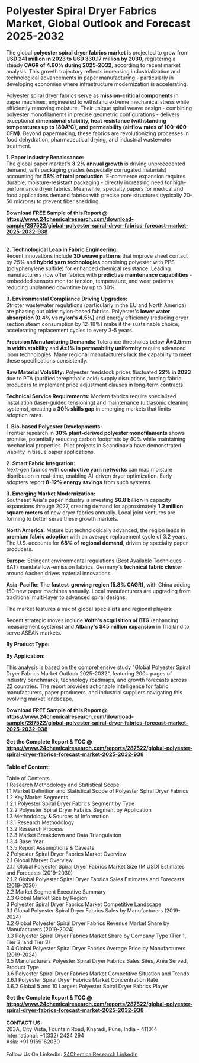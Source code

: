 <h1>Polyester Spiral Dryer Fabrics Market, Global Outlook and Forecast 2025-2032</h1><p>The global <strong>polyester spiral dryer fabrics market</strong> is projected to grow from <strong>USD 241 million in 2023 to USD 330.17 million by 2030</strong>, registering a steady <strong>CAGR of 4.60% during 2025-2032</strong>, according to recent market analysis. This growth trajectory reflects increasing industrialization and technological advancements in paper manufacturing - particularly in developing economies where infrastructure modernization is accelerating.</p><p>Polyester spiral dryer fabrics serve as <strong>mission-critical components</strong> in paper machines, engineered to withstand extreme mechanical stress while efficiently removing moisture. Their unique spiral weave design - combining polyester monofilaments in precise geometric configurations - delivers exceptional <strong>dimensional stability, heat resistance (withstanding temperatures up to 180Â°C), and permeability (airflow rates of 100-400 CFM)</strong>. Beyond papermaking, these fabrics are revolutionizing processes in food dehydration, pharmaceutical drying, and industrial wastewater treatment.</p><p><strong>1. Paper Industry Renaissance:</strong><br>
The global paper market's <strong>3.2% annual growth</strong> is driving unprecedented demand, with packaging grades (especially corrugated materials) accounting for <strong>58% of total production</strong>. E-commerce expansion requires durable, moisture-resistant packaging - directly increasing need for high-performance dryer fabrics. Meanwhile, specialty papers for medical and food applications demand fabrics with precise pore structures (typically 20-50 microns) to prevent fiber shedding.</p><div><b>Download FREE Sample of this Report @ 
            <a href="https://www.24chemicalresearch.com/download-sample/287522/global-polyester-spiral-dryer-fabrics-forecast-market-2025-2032-938">
            https://www.24chemicalresearch.com/download-sample/287522/global-polyester-spiral-dryer-fabrics-forecast-market-2025-2032-938</a></b></div><br><p><strong>2. Technological Leap in Fabric Engineering:</strong><br>
Recent innovations include <strong>3D weave patterns</strong> that improve sheet contact by 25% and <strong>hybrid yarn technologies</strong> combining polyester with PPS (polyphenylene sulfide) for enhanced chemical resistance. Leading manufacturers now offer fabrics with <strong>predictive maintenance capabilities</strong> - embedded sensors monitor tension, temperature, and wear patterns, reducing unplanned downtime by up to 30%.</p><p><strong>3. Environmental Compliance Driving Upgrades:</strong><br>
Stricter wastewater regulations (particularly in the EU and North America) are phasing out older nylon-based fabrics. Polyester's <strong>lower water absorption (0.4% vs nylon's 4.5%)</strong> and energy efficiency (reducing dryer section steam consumption by 12-18%) make it the sustainable choice, accelerating replacement cycles to every 3-5 years.</p><p><strong>Precision Manufacturing Demands:</strong> Tolerance thresholds below <strong>Â±0.5mm in width stability</strong> and <strong>Â±1% in permeability uniformity</strong> require advanced loom technologies. Many regional manufacturers lack the capability to meet these specifications consistently.</p><p><strong>Raw Material Volatility:</strong> Polyester feedstock prices fluctuated <strong>22% in 2023</strong> due to PTA (purified terephthalic acid) supply disruptions, forcing fabric producers to implement price adjustment clauses in long-term contracts.</p><p><strong>Technical Service Requirements:</strong> Modern fabrics require specialized installation (laser-guided tensioning) and maintenance (ultrasonic cleaning systems), creating a <strong>30% skills gap</strong> in emerging markets that limits adoption rates.</p><p><strong>1. Bio-based Polyester Developments:</strong><br>
Frontier research in <strong>30% plant-derived polyester monofilaments</strong> shows promise, potentially reducing carbon footprints by 40% while maintaining mechanical properties. Pilot projects in Scandinavia have demonstrated viability in tissue paper applications.</p><p><strong>2. Smart Fabric Integration:</strong><br>
Next-gen fabrics with <strong>conductive yarn networks</strong> can map moisture distribution in real-time, enabling AI-driven dryer optimization. Early adopters report <strong>8-12% energy savings</strong> from such systems.</p><p><strong>3. Emerging Market Modernization:</strong><br>
Southeast Asia's paper industry is investing <strong>$6.8 billion</strong> in capacity expansions through 2027, creating demand for approximately <strong>1.2 million square meters</strong> of new dryer fabrics annually. Local joint ventures are forming to better serve these growth markets.</p><p><strong>North America:</strong> Mature but technologically advanced, the region leads in <strong>premium fabric adoption</strong> with an average replacement cycle of 3.2 years. The U.S. accounts for <strong>68% of regional demand</strong>, driven by specialty paper producers.</p><p><strong>Europe:</strong> Stringent environmental regulations (Best Available Techniques - BAT) mandate low-emission fabrics. Germany's <strong>technical fabric cluster</strong> around Aachen drives material innovations.</p><p><strong>Asia-Pacific:</strong> The <strong>fastest-growing region (5.8% CAGR)</strong>, with China adding 150 new paper machines annually. Local manufacturers are upgrading from traditional multi-layer to advanced spiral designs.</p><p>The market features a mix of global specialists and regional players:</p><p>Recent strategic moves include <strong>Voith's acquisition of BTG</strong> (enhancing measurement systems) and <strong>Albany's $45 million expansion</strong> in Thailand to serve ASEAN markets.</p><p><strong>By Product Type:</strong></p><p><strong>By Application:</strong></p><p>This analysis is based on the comprehensive study "Global Polyester Spiral Dryer Fabrics Market Outlook 2025-2032", featuring 200+ pages of industry benchmarks, technology roadmaps, and growth forecasts across 22 countries. The report provides actionable intelligence for fabric manufacturers, paper producers, and industrial suppliers navigating this evolving market landscape.</p><div><b>Download FREE Sample of this Report @ 
            <a href="https://www.24chemicalresearch.com/download-sample/287522/global-polyester-spiral-dryer-fabrics-forecast-market-2025-2032-938">
            https://www.24chemicalresearch.com/download-sample/287522/global-polyester-spiral-dryer-fabrics-forecast-market-2025-2032-938</a></b></div><br><div><b>Get the Complete Report & TOC @ 
            <a href="https://www.24chemicalresearch.com/reports/287522/global-polyester-spiral-dryer-fabrics-forecast-market-2025-2032-938">
            https://www.24chemicalresearch.com/reports/287522/global-polyester-spiral-dryer-fabrics-forecast-market-2025-2032-938</a></b></div><br>
            <b>Table of Content:</b><p>Table of Contents<br />
1 Research Methodology and Statistical Scope<br />
1.1 Market Definition and Statistical Scope of Polyester Spiral Dryer Fabrics<br />
1.2 Key Market Segments<br />
1.2.1 Polyester Spiral Dryer Fabrics Segment by Type<br />
1.2.2 Polyester Spiral Dryer Fabrics Segment by Application<br />
1.3 Methodology & Sources of Information<br />
1.3.1 Research Methodology<br />
1.3.2 Research Process<br />
1.3.3 Market Breakdown and Data Triangulation<br />
1.3.4 Base Year<br />
1.3.5 Report Assumptions & Caveats<br />
2 Polyester Spiral Dryer Fabrics Market Overview<br />
2.1 Global Market Overview<br />
2.1.1 Global Polyester Spiral Dryer Fabrics Market Size (M USD) Estimates and Forecasts (2019-2030)<br />
2.1.2 Global Polyester Spiral Dryer Fabrics Sales Estimates and Forecasts (2019-2030)<br />
2.2 Market Segment Executive Summary<br />
2.3 Global Market Size by Region<br />
3 Polyester Spiral Dryer Fabrics Market Competitive Landscape<br />
3.1 Global Polyester Spiral Dryer Fabrics Sales by Manufacturers (2019-2024)<br />
3.2 Global Polyester Spiral Dryer Fabrics Revenue Market Share by Manufacturers (2019-2024)<br />
3.3 Polyester Spiral Dryer Fabrics Market Share by Company Type (Tier 1, Tier 2, and Tier 3)<br />
3.4 Global Polyester Spiral Dryer Fabrics Average Price by Manufacturers (2019-2024)<br />
3.5 Manufacturers Polyester Spiral Dryer Fabrics Sales Sites, Area Served, Product Type<br />
3.6 Polyester Spiral Dryer Fabrics Market Competitive Situation and Trends<br />
3.6.1 Polyester Spiral Dryer Fabrics Market Concentration Rate<br />
3.6.2 Global 5 and 10 Largest Polyester Spiral Dryer Fabrics Player</p><div><b>Get the Complete Report & TOC @ 
            <a href="https://www.24chemicalresearch.com/reports/287522/global-polyester-spiral-dryer-fabrics-forecast-market-2025-2032-938">
            https://www.24chemicalresearch.com/reports/287522/global-polyester-spiral-dryer-fabrics-forecast-market-2025-2032-938</a></b></div><br><b>CONTACT US:</b><br>
            203A, City Vista, Fountain Road, Kharadi, Pune, India - 411014<br>
            International: +1(332) 2424 294<br>
            Asia: +91 9169162030 <br><br>
            Follow Us On LinkedIn: <a href="https://www.linkedin.com/company/24chemicalresearch/">24ChemicalResearch LinkedIn</a>